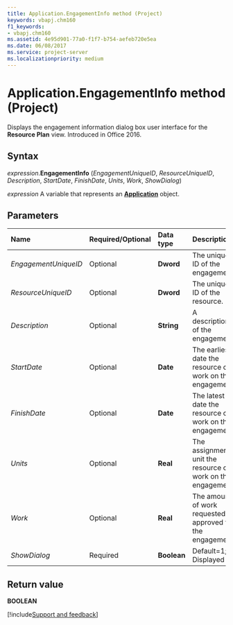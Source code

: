 ```yaml
---
title: Application.EngagementInfo method (Project)
keywords: vbapj.chm160
f1_keywords:
- vbapj.chm160
ms.assetid: 4e95d901-77a0-f1f7-b754-aefeb720e5ea
ms.date: 06/08/2017
ms.service: project-server
ms.localizationpriority: medium
---
```



# Application.EngagementInfo method (Project)

Displays the engagement information dialog box user interface for the **Resource Plan** view. Introduced in Office 2016.


## Syntax

_expression_.**EngagementInfo** (_EngagementUniqueID_, _ResourceUniqueID_, _Description_, _StartDate_, _FinishDate_, _Units_, _Work_, _ShowDialog_)

_expression_ A variable that represents an **[Application](Project.Application.md)** object.


## Parameters

|Name|Required/Optional|Data type|Description|
|:-----|:-----|:-----|:-----|
| _EngagementUniqueID_|Optional|**Dword**|The unique ID of the engagement.|
| _ResourceUniqueID_|Optional|**Dword**|The unique ID of the resource.|
| _Description_|Optional|**String**|A description of the engagement.|
| _StartDate_|Optional|**Date**|The earliest date the resource can work on the engagement.|
| _FinishDate_|Optional|**Date**|The latest date the resource can work on the engagement.|
| _Units_|Optional|**Real**|The assignment unit the resource can work on the engagement.|
| _Work_|Optional|**Real**|The amount of work requested or approved for the engagement.|
| _ShowDialog_|Required|**Boolean**|Default=1; Displayed|

## Return value

**BOOLEAN**



[!include[Support and feedback](~/includes/feedback-boilerplate.md)]